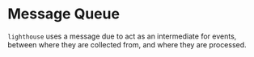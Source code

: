 # Message Queue

`lighthouse` uses a message due to act as an intermediate for events, between where they are collected from, and where they are processed.